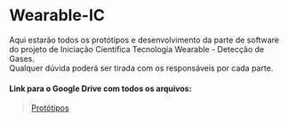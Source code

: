 # Wearable-IC
Aqui estarão todos os protótipos e desenvolvimento da parte de software do projeto de Iniciação Científica Tecnologia Wearable - Detecção de Gases.<br>
Qualquer dúvida poderá ser tirada com os responsáveis por cada parte.<br>
#### Link para o Google Drive com todos os arquivos: 
><a href="https://drive.google.com/open?id=1UnxZSvZo_0a5qNejlp756W3kZUeZ-29r">Protótipos</a>
